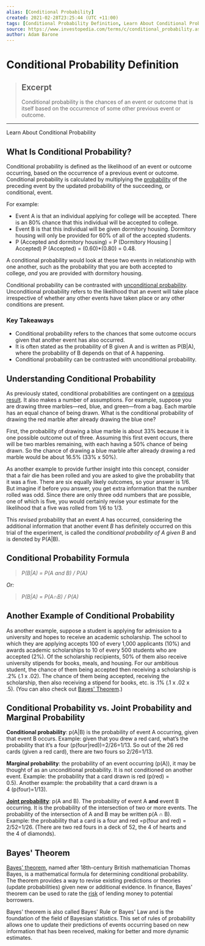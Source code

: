 ```yaml
---
alias: [Conditional Probability]
created: 2021-02-28T23:25:44 (UTC +11:00)
tags: [Conditional Probability Definition, Learn About Conditional Probability]
source: https://www.investopedia.com/terms/c/conditional_probability.asp
author: Adam Barone
---
```


# Conditional Probability Definition

> ## Excerpt
> Conditional probability is the chances of an event or outcome that is itself based on the occurrence of some other previous event or outcome.

---

Learn About Conditional Probability
## What Is Conditional Probability?

Conditional probability is defined as the likelihood of an event or outcome occurring, based on the occurrence of a previous event or outcome. Conditional probability is calculated by multiplying the [probability](https://www.investopedia.com/terms/c/compound-probability.asp) of the preceding event by the updated probability of the succeeding, or conditional, event.

For example:

-   Event A is that an individual applying for college will be accepted. There is an 80% chance that this individual will be accepted to college.
-   Event B is that this individual will be given dormitory housing. Dormitory housing will only be provided for 60% of all of the accepted students.
-   P (Accepted and dormitory housing) = P (Dormitory Housing | Accepted) P (Accepted) = (0.60)\*(0.80) = 0.48.

A conditional probability would look at these two events in relationship with one another, such as the probability that you are both accepted to college, _and_ you are provided with dormitory housing.

Conditional probability can be contrasted with [unconditional probability](https://www.investopedia.com/terms/u/unconditional_probability.asp). Unconditional probability refers to the likelihood that an event will take place irrespective of whether any other events have taken place or any other conditions are present.

### Key Takeaways

-   Conditional probability refers to the chances that some outcome occurs given that another event has also occurred.
-   It is often stated as the probability of B given A and is written as P(B|A), where the probability of B depends on that of A happening.
-   Conditional probability can be contrasted with unconditional probability.

## Understanding Conditional Probability

As previously stated, conditional probabilities are contingent on a [previous result](https://www.investopedia.com/terms/p/prior_probability.asp). It also makes a number of assumptions. For example, suppose you are drawing three marbles—red, blue, and green—from a bag. Each marble has an equal chance of being drawn. What is the conditional probability of drawing the red marble after already drawing the blue one?

First, the probability of drawing a blue marble is about 33% because it is one possible outcome out of three. Assuming this first event occurs, there will be two marbles remaining, with each having a 50% chance of being drawn. So the chance of drawing a blue marble after already drawing a red marble would be about 16.5% (33% x 50%).

As another example to provide further insight into this concept, consider that a fair die has been rolled and you are asked to give the probability that it was a five. There are six equally likely outcomes, so your answer is 1/6. But imagine if before you answer, you get extra information that the number rolled was odd. Since there are only three odd numbers that are possible, one of which is five, you would certainly revise your estimate for the likelihood that a five was rolled from 1/6 to 1/3.

This _revised_ probability that an event _A_ has occurred, considering the additional information that another event _B_ has definitely occurred on this trial of the experiment, is called the _conditional probability of_ _A_ _given_ _B_ and is denoted by P(A|B).

## Conditional Probability Formula

> _P(B|A) = P(A and B) / P(A)_

_Or:_

> _P(B|A) = P(A∩B) / P(A)_

## Another Example of Conditional Probability

As another example, suppose a student is applying for admission to a university and hopes to receive an academic scholarship. The school to which they are applying accepts 100 of every 1,000 applicants (10%) and awards academic scholarships to 10 of every 500 students who are accepted (2%). Of the scholarship recipients, 50% of them also receive university stipends for books, meals, and housing. For our ambitious student, the chance of them being accepted then receiving a scholarship is .2% (.1 x .02). The chance of them being accepted, receiving the scholarship, then also receiving a stipend for books, etc. is .1% (.1 x .02 x .5). (You can also check out [Bayes' Theorem](https://www.investopedia.com/terms/b/bayes-theorem.asp).)

## Conditional Probability vs. Joint Probability and Marginal Probability

**Conditional probability**: p(A|B) is the probability of event A occurring, given that event B occurs. Example: given that you drew a red card, what’s the probability that it’s a four (p(four|red))=2/26=1/13. So out of the 26 red cards (given a red card), there are two fours so 2/26=1/13.

**Marginal probability**: the probability of an event occurring (p(A)), it may be thought of as an unconditional probability. It is not conditioned on another event. Example: the probability that a card drawn is red (p(red) = 0.5). Another example: the probability that a card drawn is a 4 (p(four)=1/13).

[**Joint probability**](https://www.investopedia.com/terms/j/jointprobability.asp): p(A and B). The probability of event A **and** event B occurring. It is the probability of the intersection of two or more events. The probability of the intersection of A and B may be written p(A ∩ B). Example: the probability that a card is a four and red =p(four and red) = 2/52=1/26. (There are two red fours in a deck of 52, the 4 of hearts and the 4 of diamonds).

## Bayes' Theorem

[Bayes' theorem](https://www.investopedia.com/terms/b/bayes-theorem.asp), named after 18th-century British mathematician Thomas Bayes, is a mathematical formula for determining conditional probability. The theorem provides a way to revise existing predictions or theories (update probabilities) given new or additional evidence. In finance, Bayes' theorem can be used to rate the [risk](https://www.investopedia.com/terms/r/risk.asp) of lending money to potential borrowers.

Bayes' theorem is also called Bayes' Rule or Bayes' Law and is the foundation of the field of Bayesian statistics. This set of rules of probability allows one to update their predictions of events occurring based on new information that has been received, making for better and more dynamic estimates.
